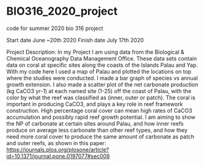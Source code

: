 # BIO316_2020_project
code for summer 2020 bio 316 project 


Start date June ~20th 2020
Finish date July 17th 2020

Project Description:
In my Project I am using data from the Biological & Chemical Oceanography Data Management Office. These data sets contain data on coral at specific sites along the coasts of the Islands Palau and Yap. With my code here I used a map of Palau and plotted the locations on top where the studies were conducted. I made a bar graph of species vs annual growth extension. I also made a scatter plot of the net carbonate production (kg CaCO3 yr-1) at each named site (1-25) off the coast of Palau, with the color by what the reef was classified as (inner, outer or patch). The coral is important in producing CaCO3, and plays a key role in reef framework construction. High percentage coral cover can mean high rates of CaCO3 accumulation and possibly rapid reef growth potential.
I am aiming to show the NP of carbonate at certain sites around Palau, and how inner reefs produce on average less carbonate than other reef types, and how they need more coral cover to produce the same amount of carbonate as patch and outer reefs, as shown in this paper:
https://journals.plos.org/plosone/article?id=10.1371/journal.pone.0197077#sec008